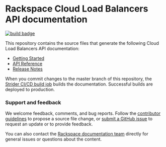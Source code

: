 # Rackspace Cloud Load Balancers API documentation

[![build badge](https://build.developer.rackspace.com/rackerlabs/docs-cloud-load-balancers/badge?branch=master)](https://build.developer.rackspace.com/rackerlabs/docs-cloud-load-balancers/)

This repository contains the source files that generate the following Cloud Load Balancers API documentation: 

* [Getting Started](https://developer.rackspace.com/docs/cloud-load-balancers/v1/getting-started)
* [API Reference](https://developer.rackspace.com/docs/cloud-load-balancers/v1/api-reference)
* [Release Notes](https://developer.rackspace.com/docs/cloud-load-balancers/v1/release-notes)

When you commit changes to the master branch of this repository, the 
[Strider CI/CD build job](https://build.developer.rackspace.com/rackerlabs/docs-cloud-load-balancers/) 
builds the documentation. Successful builds are deployed to production.

### Support and feedback

We welcome feedback, comments, and bug reports. Follow the 
[contributor guidelines](CONTRIBUTING.md) 
to propose a source file change, or [submit a GitHub issue](https://github.com/rackerlabs/docs-cloud-load-balancers/issues/new) 
to request an update or to provide feedback.

You can also contact the [Rackspace documentation team](mailto:devdoc@rackspace.com) directly for general issues 
or questions about the content. 
